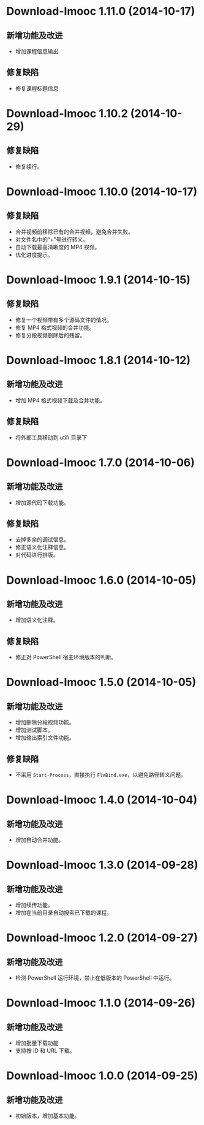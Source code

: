 Download-Imooc 1.11.0 (2014-10-17)
=================================
新增功能及改进
--------------
- 增加课程信息输出

修复缺陷
--------
- 修复课程标题信息

Download-Imooc 1.10.2 (2014-10-29)
=================================
修复缺陷
--------
- 修复续行。

Download-Imooc 1.10.0 (2014-10-17)
=================================
修复缺陷
--------
- 合并视频前移除已有的合并视频，避免合并失败。
- 对文件名中的“+”号进行转义。
- 自动下载最高清晰度的 MP4 视频。
- 优化进度提示。

Download-Imooc 1.9.1 (2014-10-15)
=================================
修复缺陷
--------
- 修复一个视频带有多个源码文件的情况。
- 修复 MP4 格式视频的合并功能。
- 修复分段视频删除后的残留。

Download-Imooc 1.8.1 (2014-10-12)
=================================
新增功能及改进
--------------------------
- 增加 MP4 格式视频下载及合并功能。

修复缺陷
--------
- 将外部工具移动到 util\ 目录下

Download-Imooc 1.7.0 (2014-10-06)
=================================
新增功能及改进
--------------------------
- 增加源代码下载功能。

修复缺陷
--------
- 去掉多余的调试信息。
- 修正语义化注释信息。
- 对代码进行排版。

Download-Imooc 1.6.0 (2014-10-05)
=================================
新增功能及改进
--------------------------
- 增加语义化注释。

修复缺陷
--------
- 修正对 PowerShell 宿主环境版本的判断。

Download-Imooc 1.5.0 (2014-10-05)
=================================
新增功能及改进
--------------------------
- 增加删除分段视频功能。
- 增加测试脚本。
- 增加输出索引文件功能。

修复缺陷
--------
- 不采用 `Start-Process`，直接执行 `FlvBind.exe`，以避免路径转义问题。

Download-Imooc 1.4.0 (2014-10-04)
=================================
新增功能及改进
--------------------------
- 增加自动合并功能。

Download-Imooc 1.3.0 (2014-09-28)
=================================
新增功能及改进
--------------------------
- 增加续传功能。
- 增加在当前目录自动搜索已下载的课程。

Download-Imooc 1.2.0 (2014-09-27)
=================================
新增功能及改进
--------------------------
- 检测 PowerShell 运行环境，禁止在低版本的 PowerShell 中运行。

Download-Imooc 1.1.0 (2014-09-26)
=================================
新增功能及改进
--------------------------
- 增加批量下载功能
- 支持按 ID 和 URL 下载。

Download-Imooc 1.0.0 (2014-09-25)
=================================
新增功能及改进
--------------------------
- 初始版本，增加基本功能。